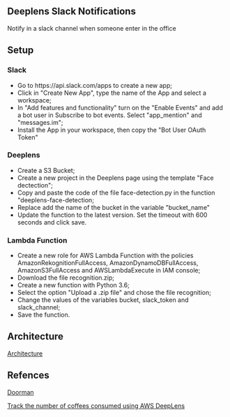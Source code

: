 <h2>Deeplens Slack Notifications</h2>

Notify in a slack channel when someone enter in the office


<h2>Setup</h2>
<h3>Slack</h3>
<ul>
    <li>Go to https://api.slack.com/apps to create a new app;</li>
    <li>Click in "Create New App", type the name of the App and select a workspace;</li>
    <li>In "Add features and functionality" turn on the "Enable Events" and add a bot user in Subscribe to bot events. Select "app_mention" and "messages.im";</li>
    <li>Install the App in your workspace, then copy the "Bot User OAuth Token"</li>
</ul>

<h3>Deeplens</h3>
<ul>
    <li>Create a S3 Bucket;</li>
    <li>Create a new project in the Deeplens page using the template "Face dectection";</li>
    <li>Copy and paste the code of the file face-detection.py in the function "deeplens-face-detection;</li>
    <li>Replace add the name of the bucket in the variable "bucket_name"</li>
    <li>Update the function to the latest version. Set the timeout with 600 seconds and click save.</li>
</ul>

<h3>Lambda Function</h3>
<ul>
    <li>Create a new role for AWS Lambda Function with the policies AmazonRekognitionFullAccess, AmazonDynamoDBFullAccess, AmazonS3FullAccess and AWSLambdaExecute in IAM console;</li>
    <li>Download the file recognition.zip;</li>
    <li>Create a new function with Python 3.6;</li>
    <li>Select the option "Upload a .zip file" and chose the file recognition;</li>
    <li>Change the values of the variables bucket, slack_token and slack_channel;</li>
    <li>Save the function.</li>
</ul>
<ul>

</ul>


<h2>Architecture</h2>

[Architecture](https://challengepost-s3-challengepost.netdna-ssl.com/photos/production/software_photos/000/602/534/datas/gallery.jpg)

<h2>Refences</h3>

[Doorman](https://github.com/svdgraaf/doorman)

[Track the number of coffees consumed using AWS DeepLens](https://aws.amazon.com/pt/blogs/machine-learning/track-the-number-of-coffees-consumed-using-aws-deeplens/)


